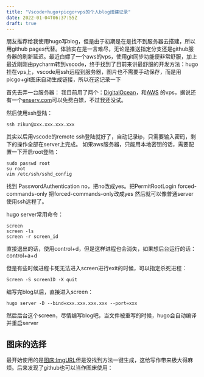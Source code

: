 ```yaml
---
title: "Vscode+hugo+picgo+vps的个人blog搭建记录"
date: 2022-01-04T06:37:55Z
draft: true
---
```

朋友推荐给我使用hugo写blog，但是由于初期是在是找不到服务器去搭建，所以用github pages代替。体验实在是一言难尽，无论是推送指定分支还是github服务器的刷新延迟。最近白嫖了一个aws的vps，使用git同步功能便非常舒服，加上最近刚刚由pycharm转到vscode，终于找到了目前来讲最舒服的开发方法：hugo挂在vps上，vscode用ssh远程到服务器，图片也不需要手动保存，而是用picgo+git图床自动生成链接，所以在这记录一下

首先去弄一台服务器：
我目前用了两个：[DigitalOcean](https://www.digitalocean.com)，和[AWS](https://aws.amazon.com/cn/free/?trk=ps_a134p000003yHYmAAM&trkCampaign=acq_paid_search_brand&sc_channel=PS&sc_campaign=acquisition_KR&sc_publisher=Google&sc_category=Core-Main&sc_country=KR&sc_geo=APAC&sc_outcome=acq&sc_detail=aws&sc_content=Brand_Core_aws_e&sc_segment=444218215904&sc_medium=ACQ-P%7CPS-GO%7CBrand%7CDesktop%7CSU%7CCore-Main%7CCore%7CKR%7CEN%7CText&s_kwcid=AL!4422!3!444218215904!e!!g!!aws&ef_id=CjwKCAiA5t-OBhByEiwAhR-hm31lyXVVI5StyVLBjqvwYTfq7nU-JlkPhTYWG2aQ2fgUDTjT9ZNWZBoCcCgQAvD_BwE:G:s&s_kwcid=AL!4422!3!444218215904!e!!g!!aws&all-free-tier.sort-by=item.additionalFields.SortRank&all-free-tier.sort-order=asc&awsf.Free%20Tier%20Types=*all&awsf.Free%20Tier%20Categories=*all)
的vps，据说还有一个[enserv.com](enserv.com)可以免费白嫖，不过我还没试。

然后使用ssh登陆：
```
ssh zikun@xxx.xxx.xxx.xxx
```
其实以后用vscode的remote ssh登陆就好了，自动记录ip，只需要输入密码，剩下的操作全部在server上完成。
如果aws服务器，只能用本地密钥的话，需要配置一下开启root登陆：
```
sudo passwd root
su root
vim /etc/ssh/sshd_config
```
找到 PasswordAuthentication no，把no改成yes。把PermitRootLogin forced-commands-only 把forced-commands-only改成yes
然后就可以像普通server使用ssh远程了。

hugo server常用命令：
```
screen 
screen -ls
screen -r screen_id
```
直接退出的话，使用control+d，但是这样进程也会消失，如果想后台运行的话：control+a+d

但是有些时候进程卡死无法进入screen进行exit的时候，可以指定杀死进程：
```
Screen -S screenID -X quit
```

编写完blog以后，直接进入screen：
```
hugo server -D --bind=xxx.xxx.xxx.xxx --port=xxx
```
然后后台这个screen，尽情编写blog吧，当文件被重写的时候，hugo会自动编译并重启server

## 图床的选择
最开始使用的是[图床:ImgURL](https://imgurl.org/)但是没找到方法一键生成，这给写作带来极大得麻烦。后来发现了github也可以当作图床使用：
